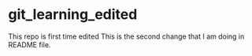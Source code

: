 # git_learning_edited
This repo is first time edited
This is the second change that I am doing in README file.
